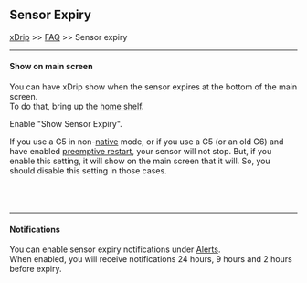 ## Sensor Expiry
[xDrip](../README.md) >> [FAQ](./FAQ_page.md) >> Sensor expiry  
  
---  
  
#### **Show on main screen**    
You can have xDrip show when the sensor expires at the bottom of the main screen.  
To do that, bring up the [home shelf](./HomeShelf.md).  
  
Enable "Show Sensor Expiry".  
  
If you use a G5 in non-[native](./Native-Algorithm) mode, or if you use a G5 (or an old G6) and have enabled [preemptive restart](./Preemptive-Restart), your sensor will not stop.  But, if you enable this setting, it will show on the main screen that it will.  So, you should disable this setting in those cases.  
<br/>  
<br/>  
  
---  
  
#### **Notifications**  
You can enable sensor expiry notifications under [Alerts](./Alerts_page.md).  
When enabled, you will receive notifications 24 hours, 9 hours and 2 hours before expiry.  
  
